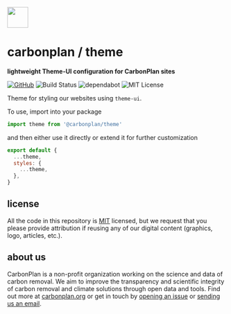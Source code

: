 <img
  src='https://carbonplan-assets.s3.amazonaws.com/monogram/dark-small.png'
  height='48'
/>

# carbonplan / theme

**lightweight Theme-UI configuration for CarbonPlan sites**

[![GitHub][github-badge]][github]
![Build Status][]
![dependabot][]
![MIT License][]

[github]: https://github.com/carbonplan/theme
[github-badge]: https://flat.badgen.net/badge/-/github?icon=github&label
[build status]: https://flat.badgen.net/github/checks/carbonplan/theme
[dependabot]: https://flat.badgen.net/dependabot/carbonplan/theme?icon=dependabot
[mit license]: https://flat.badgen.net/badge/license/MIT/blue

Theme for styling our websites using `theme-ui`.

To use, import into your package

```js
import theme from '@carbonplan/theme'
```

and then either use it directly or extend it for further customization

```js
export default {
  ...theme,
  styles: {
    ...theme,
  },
}
```

## license

All the code in this repository is [MIT](https://choosealicense.com/licenses/mit/) licensed, but we request that you please provide attribution if reusing any of our digital content (graphics, logo, articles, etc.).

## about us

CarbonPlan is a non-profit organization working on the science and data of carbon removal. We aim to improve the transparency and scientific integrity of carbon removal and climate solutions through open data and tools. Find out more at [carbonplan.org](https://carbonplan.org/) or get in touch by [opening an issue](https://github.com/carbonplan/theme/issues/new) or [sending us an email](mailto:hello@carbonplan.org).
